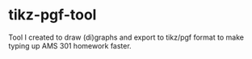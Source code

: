 # tikz-pgf-tool

Tool I created to draw (di)graphs and export to tikz/pgf format to make typing up AMS 301 homework faster.
